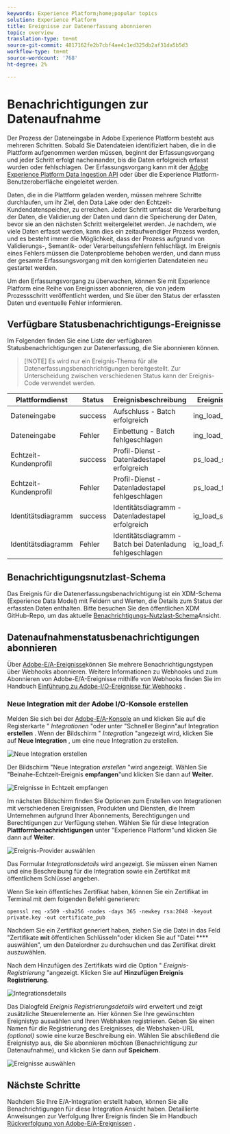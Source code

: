 ```yaml
---
keywords: Experience Platform;home;popular topics
solution: Experience Platform
title: Ereignisse zur Datenerfassung abonnieren
topic: overview
translation-type: tm+mt
source-git-commit: 4817162fe2b7cbf4ae4c1ed325db2af31da5b5d3
workflow-type: tm+mt
source-wordcount: '768'
ht-degree: 2%

---
```



# Benachrichtigungen zur Datenaufnahme

Der Prozess der Dateneingabe in Adobe Experience Platform besteht aus mehreren Schritten. Sobald Sie Datendateien identifiziert haben, die in die Plattform aufgenommen werden müssen, beginnt der Erfassungsvorgang und jeder Schritt erfolgt nacheinander, bis die Daten erfolgreich erfasst wurden oder fehlschlagen. Der Erfassungsvorgang kann mit der [Adobe Experience Platform Data Ingestion API](https://www.adobe.io/apis/experienceplatform/home/api-reference.html#!acpdr/swagger-specs/ingest-api.yaml) oder über die Experience Platform-Benutzeroberfläche eingeleitet werden.

Daten, die in die Plattform geladen werden, müssen mehrere Schritte durchlaufen, um ihr Ziel, den Data Lake oder den Echtzeit-Kundendatenspeicher, zu erreichen. Jeder Schritt umfasst die Verarbeitung der Daten, die Validierung der Daten und dann die Speicherung der Daten, bevor sie an den nächsten Schritt weitergeleitet werden. Je nachdem, wie viele Daten erfasst werden, kann dies ein zeitaufwendiger Prozess werden, und es besteht immer die Möglichkeit, dass der Prozess aufgrund von Validierungs-, Semantik- oder Verarbeitungsfehlern fehlschlägt. Im Ereignis eines Fehlers müssen die Datenprobleme behoben werden, und dann muss der gesamte Erfassungsvorgang mit den korrigierten Datendateien neu gestartet werden.

Um den Erfassungsvorgang zu überwachen, können Sie mit Experience Platform eine Reihe von Ereignissen abonnieren, die von jedem Prozessschritt veröffentlicht werden, und Sie über den Status der erfassten Daten und eventuelle Fehler informieren.

## Verfügbare Statusbenachrichtigungs-Ereignisse

Im Folgenden finden Sie eine Liste der verfügbaren Statusbenachrichtigungen zur Datenerfassung, die Sie abonnieren können.

>[!NOTE] Es wird nur ein Ereignis-Thema für alle Datenerfassungsbenachrichtigungen bereitgestellt. Zur Unterscheidung zwischen verschiedenen Status kann der Ereignis-Code verwendet werden.

| Plattformdienst | Status | Ereignisbeschreibung | Ereignis-Code |
| ---------------- | ------ | ----------------- | ---------- |
| Dateneingabe | success | Aufschluss - Batch erfolgreich | ing_load_success |
| Dateneingabe | Fehler | Einbettung - Batch fehlgeschlagen | ing_load_failure |
| Echtzeit-Kundenprofil | success | Profil-Dienst - Datenladestapel erfolgreich | ps_load_success |
| Echtzeit-Kundenprofil | Fehler | Profil-Dienst - Datenladestapel fehlgeschlagen | ps_load_failure |
| Identitätsdiagramm | success | Identitätsdiagramm - Datenladestapel erfolgreich | ig_load_success |
| Identitätsdiagramm | Fehler | Identitätsdiagramm - Batch bei Datenladung fehlgeschlagen | ig_load_failure |

## Benachrichtigungsnutzlast-Schema

Das Ereignis für die Datenerfassungsbenachrichtigung ist ein XDM-Schema (Experience Data Model) mit Feldern und Werten, die Details zum Status der erfassten Daten enthalten. Bitte besuchen Sie den öffentlichen XDM GitHub-Repo, um das aktuelle [Benachrichtigungs-Nutzlast-Schema](https://github.com/adobe/xdm/blob/master/schemas/common/notifications/ingestion.schema.json)Ansicht.

## Datenaufnahmenstatusbenachrichtigungen abonnieren

Über [Adobe-E/A-Ereignisse](https://www.adobe.io/apis/experienceplatform/events.html)können Sie mehrere Benachrichtigungstypen über Webhooks abonnieren. Weitere Informationen zu Webhooks und zum Abonnieren von Adobe-E/A-Ereignisse mithilfe von Webhooks finden Sie im Handbuch [Einführung zu Adobe-I/O-Ereignisse für Webhooks](https://www.adobe.io/apis/experienceplatform/events/docs.html#!adobedocs/adobeio-events/master/intro/webhook_docs_intro.md) .

### Neue Integration mit der Adobe I/O-Konsole erstellen

Melden Sie sich bei der [Adobe-E/A-Konsole](https://console.adobe.io/home) an und klicken Sie auf die Registerkarte &quot; *Integrationen* &quot;oder unter &quot;Schneller Beginn&quot;auf Integration **erstellen** . Wenn der Bildschirm &quot; *Integration* &quot;angezeigt wird, klicken Sie auf **Neue Integration** , um eine neue Integration zu erstellen.

![Neue Integration erstellen](../images/quality/subscribe-events/create_integration_start.png)

Der Bildschirm &quot;Neue Integration *erstellen* &quot;wird angezeigt. Wählen Sie &quot;Beinahe-Echtzeit-Ereignis **empfangen**&quot;und klicken Sie dann auf **Weiter**.

![Ereignisse in Echtzeit empfangen](../images/quality/subscribe-events/create_integration_receive_events.png)

Im nächsten Bildschirm finden Sie Optionen zum Erstellen von Integrationen mit verschiedenen Ereignissen, Produkten und Diensten, die Ihrem Unternehmen aufgrund Ihrer Abonnements, Berechtigungen und Berechtigungen zur Verfügung stehen. Wählen Sie für diese Integration **Plattformbenachrichtigungen** unter &quot;Experience Platform&quot;und klicken Sie dann auf **Weiter**.

![Ereignis-Provider auswählen](../images/quality/subscribe-events/create_integration_select_provider.png)

Das Formular *Integrationsdetails* wird angezeigt. Sie müssen einen Namen und eine Beschreibung für die Integration sowie ein Zertifikat mit öffentlichem Schlüssel angeben.

Wenn Sie kein öffentliches Zertifikat haben, können Sie ein Zertifikat im Terminal mit dem folgenden Befehl generieren:

```shell
openssl req -x509 -sha256 -nodes -days 365 -newkey rsa:2048 -keyout private.key -out certificate_pub
```

Nachdem Sie ein Zertifikat generiert haben, ziehen Sie die Datei in das Feld &quot;Zertifikate **mit** öffentlichen Schlüsseln&quot;oder klicken Sie auf &quot;Datei **** auswählen&quot;, um den Dateiordner zu durchsuchen und das Zertifikat direkt auszuwählen.

Nach dem Hinzufügen des Zertifikats wird die Option &quot; *Ereignis-Registrierung* &quot;angezeigt. Klicken Sie auf **Hinzufügen Ereignis Registrierung**.

![Integrationsdetails](../images/quality/subscribe-events/create_integration_details.png)

Das Dialogfeld *Ereignis Registrierungsdetails* wird erweitert und zeigt zusätzliche Steuerelemente an. Hier können Sie Ihre gewünschten Ereignistyp auswählen und Ihren Webhaken registrieren. Geben Sie einen Namen für die Registrierung des Ereignisses, die Webshaken-URL *(optional)* sowie eine kurze Beschreibung ein. Wählen Sie abschließend die Ereignistyp aus, die Sie abonnieren möchten (Benachrichtigung zur Datenaufnahme), und klicken Sie dann auf **Speichern**.

![Ereignisse auswählen](../images/quality/subscribe-events/create_integration_select_event.png)

## Nächste Schritte

Nachdem Sie Ihre E/A-Integration erstellt haben, können Sie alle Benachrichtigungen für diese Integration Ansicht haben. Detaillierte Anweisungen zur Verfolgung Ihrer Ereignis finden Sie im Handbuch [Rückverfolgung von Adobe-E/A-Ereignissen](https://www.adobe.io/apis/experienceplatform/events/docs.html#!adobedocs/adobeio-events/master/support/tracing.md) .

